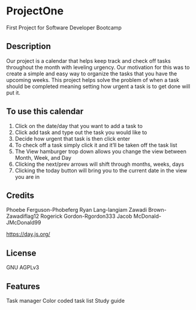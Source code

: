 # ProjectOne
First Project for Software Developer Bootcamp

## Description
Our project is a calendar that helps keep track and check off tasks throughout the month with leveling urgency.
Our motivation for this was to create a simple and easy way to organize the tasks that you have the upcoming weeks.
This project helps solve the problem of when a task should be completed meaning setting how urgent a task is to get done will put it.

## To use this calendar
1. Click on the date/day that you want to add a task to
2. Click add task and type out the task you would like to 
3. Decide how urgent that task is then click enter
4. To check off a task simply click it and it’ll be taken off the task list
5. The View hamburger trop down allows you change the view between Month, Week, and Day
6. Clicking the next/prev arrows will shift through months, weeks, days
7. Clicking the today button will bring you to the current date in the view you are in


## Credits 
Phoebe Ferguson-Phobeferg
Ryan Lang-langiam
Zawadi Brown-Zawadiflag12
Rogerick Gordon-Rgordon333
Jacob McDonald-JMcDonald99

https://day.js.org/

## License 
GNU AGPLv3

## Features
Task manager
Color coded task list
Study guide 